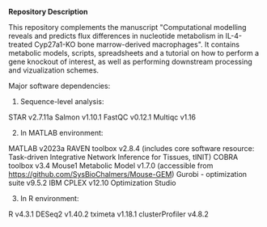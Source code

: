 **Repository Description**

This repository complements the manuscript "Computational modelling reveals and predicts flux differences in nucleotide metabolism in IL-4-treated Cyp27a1-KO bone marrow-derived macrophages". It contains metabolic models, scripts, spreadsheets and a tutorial on how to perform a gene knockout of interest, as well as performing downstream processing and vizualization schemes. 

Major software dependencies:

1) Sequence-level analysis:

STAR v2.7.11a
Salmon v1.10.1
FastQC v0.12.1
Multiqc v1.16

2) In MATLAB environment:

MATLAB v2023a
RAVEN toolbox v2.8.4 (includes core software resource: Task-driven Integrative Network Inference for Tissues, tINIT)
COBRA toolbox v3.4
Mouse1 Metabolic Model v1.7.0 (accessible from https://github.com/SysBioChalmers/Mouse-GEM)
Gurobi - optimization suite v9.5.2
IBM CPLEX v12.10 Optimization Studio



3) In R environment:

R v4.3.1
DESeq2 v1.40.2
tximeta v1.18.1
clusterProfiler v4.8.2

 
